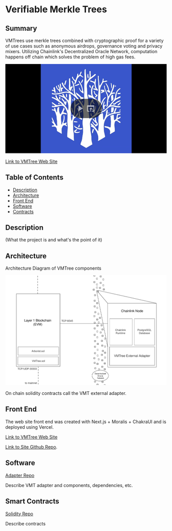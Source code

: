 # Verifiable Merkle Trees

## Summary

VMTrees use merkle trees combined with cryptographic proof for a variety of use cases such as anonymous airdrops, governance voting and privacy mixers.  Utilizing Chainlink's Decentralized Oracle Network, computation happens off chain which solves the problem of high gas fees.

[![Chainlink Spring 2022 Hackathon Submission Video](https://github.com/vmtree/adapter/blob/main/images/youtube.png)](https://www.youtube.com/watch?v=FZeOU83Ktj8)

[Link to VMTree Web Site](https://vmtree.vercel.app/)


## Table of Contents

- [Description](#description)
- [Architecture](#architecture)
- [Front End](#front-end)
- [Software](#software)
- [Contracts](#contracts)


## Description 

(What the project is and what's the point of it)


## Architecture

Architecture Diagram of VMTree components

![Diagram](https://github.com/vmtree/adapter/blob/main/images/diagram.png)

On chain solidity contracts call the VMT external adapter.


## Front End

The web site front end was created with Next.js + Moralis + ChakraUI and is deployed using Vercel. 

[Link to VMTree Web Site](https://vmtree.vercel.app/)

[Link to Site Github Repo](https://github.com/vmtree/vmt-web).


## Software

[Adapter Repo](https://github.com/vmtree/adapter)

Describe VMT adapter and components, dependencies, etc. 


## Smart Contracts

[Solidity Repo](https://github.com/vmtree/solidity)

Describe contracts
